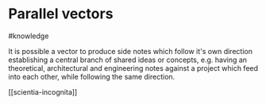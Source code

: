 # Parallel vectors
#knowledge 

It is possible a vector to produce side notes which follow it's own direction establishing a central branch of shared ideas or concepts, e.g. having an theoretical, architectural and engineering notes against a project which feed into each other, while following the same direction.

[[scientia-incognita]]